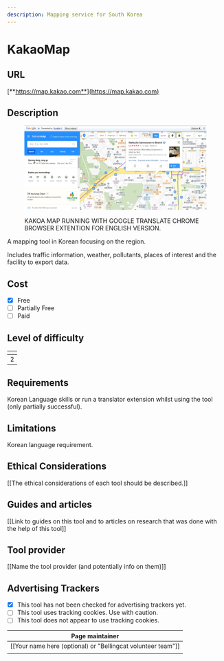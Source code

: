 ```yaml
---
description: Mapping service for South Korea
---
```


# KakaoMap

## URL

[**https://map.kakao.com**](https://map.kakao.com)

## Description

<figure><img src=".gitbook/assets/Kakao.JPG" alt=""><figcaption><p>KAKOA MAP RUNNING WITH GOOGLE TRANSLATE CHROME BROWSER EXTENTION FOR ENGLISH VERSION.</p></figcaption></figure>

A mapping tool in Korean focusing on the region.

Includes traffic information, weather, pollutants, places of interest and the facility to export data.

## Cost

* [x] Free
* [ ] Partially Free
* [ ] Paid

## Level of difficulty

<table><thead><tr><th data-type="rating" data-max="5"></th></tr></thead><tbody><tr><td>2</td></tr></tbody></table>

## Requirements

Korean Language skills or run a translator extension whilst using the tool (only partially successful).

## Limitations

Korean language requirement.

## Ethical Considerations

\[\[The ethical considerations of each tool should be described.]]

## Guides and articles

\[\[Link to guides on this tool and to articles on research that was done with the help of this tool]]

## Tool provider

\[\[Name the tool provider (and potentially info on them)]]

## Advertising Trackers

* [x] This tool has not been checked for advertising trackers yet.
* [ ] This tool uses tracking cookies. Use with caution.
* [ ] This tool does not appear to use tracking cookies.

| Page maintainer                                                |
| -------------------------------------------------------------- |
| \[\[Your name here (optional) or "Bellingcat volunteer team"]] |
|                                                                |

